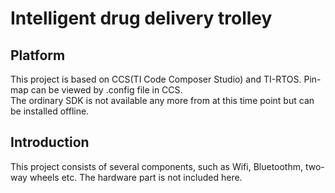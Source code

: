 # Intelligent drug delivery trolley
## Platform
This project is based on CCS(TI Code Composer Studio) and TI-RTOS. Pin-map can be viewed by .config file in CCS.     
The ordinary SDK is not available any more from at this time point but can be installed offline.     
## Introduction
This project consists of several components, such as Wifi, Bluetoothm, two-way wheels etc. The hardware part is not included here.
